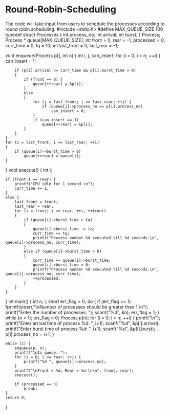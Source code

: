 # Round-Robin-Scheduling
The code will take input from users to schedule the processes according to round robin scheduling.
#include <stdio.h>
#define MAX_QUEUE_SIZE 100
typedef struct Processes {
	int process_no;
	int arrival;
	int burst;
} Process;
Process * queue[MAX_QUEUE_SIZE];
int front = 0, rear = -1, processed = 0, curr_time = 0, tq = 10;
int last_front = 0, last_rear = -1;

void enqueue(Process p[], int n) {
	int i, j, can_insert;
	for (i = 0; i < n; ++i)
	{
		can_insert = 1;

		if (p[i].arrival <= curr_time && p[i].burst_time > 0)
		{
			if (front == 0) {
				queue[++rear] = &p[i];
			}
			else
			{
				for (j = last_front; j <= last_rear; ++j) {
					if (queue[j]->process_no == p[i].process_no)
						can_insert = 0;
				}
				if (can_insert == 1)
					queue[++rear] = &p[i];
			}
		}
	}
	for (i = last_front; i <= last_rear; ++i)
	{
		if (queue[i]->burst_time > 0)
			queue[++rear] = queue[i];
	}
}
void execute() {
	int i;

	if (front-1 == rear) {
		printf("CPU idle for 1 second.\n");
		curr_time += 1;
	}
	else {
		last_front = front;
		last_rear = rear;
		for (i = front; i <= rear; ++i, ++front)
		{
			if (queue[i]->burst_time > tq)
			{
				queue[i]->burst_time -= tq;
				curr_time += tq;
				printf("Process number %d executed till %d seconds.\n", queue[i]->process_no, curr_time);
			}
			else if (queue[i]->burst_time > 0)
			{
				curr_time += queue[i]->burst_time;
				queue[i]->burst_time = 0;
				printf("Process number %d executed till %d seconds.\n", queue[i]->process_no, curr_time);
				++processed;
			}
		}
	}
}
int main() {
	int n, i;
	short err_flag = 0;
	do {
		if (err_flag == 1)
			fprintf(stderr,"\nNumber of processes should be greater than 1.\n");
		printf("Enter the number of processes: ");
		scanf("%d", &n);
		err_flag = 1;
	} while (n < 1);
	err_flag = 0;
	Process p[n];
	for (i = 0; i < n; ++i) {
		printf("\n");
		printf("Enter arrival time of process %d: ", i+1);
		scanf("%d", &p[i].arrival);
		printf("Enter burst time of process %d: ", i+1);
		scanf("%d", &p[i].burst);
		p[i].process_no = i+1;
	}

	while (1) {
		enqueue(p, n);
		printf("\nIn queue: ");
		for (i = 0; i <= rear; ++i) {
			printf("%d ", queue[i]->process_no);
		}
		printf("\nFront = %d, Rear = %d.\n\n", front, rear);
		execute();
	
		if (processed == n)
			break;
	}
	return 0;
}
